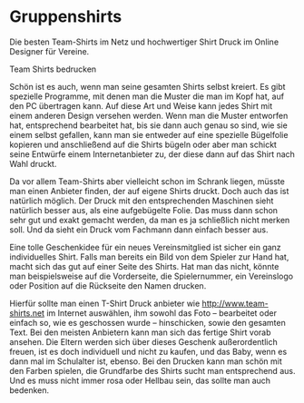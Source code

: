 # Gruppenshirts

Die besten Team-Shirts im Netz und hochwertiger Shirt Druck im Online Designer für Vereine.

Team Shirts bedrucken

Schön ist es auch, wenn man seine gesamten Shirts selbst kreiert. Es gibt spezielle Programme, mit denen man die Muster die man im Kopf hat, auf den PC übertragen kann. Auf diese Art und Weise kann jedes Shirt mit einem anderen Design versehen werden. Wenn man die Muster entworfen hat, entsprechend bearbeitet hat, bis sie dann auch genau so sind, wie sie einem selbst gefallen, kann man sie entweder auf eine spezielle Bügelfolie kopieren und anschließend auf die Shirts bügeln oder aber man schickt seine Entwürfe einem Internetanbieter zu, der diese dann auf das Shirt nach Wahl druckt.

Da vor allem Team-Shirts aber vielleicht schon im Schrank liegen, müsste man einen Anbieter finden, der auf eigene Shirts druckt. Doch auch das ist natürlich möglich. Der Druck mit den entsprechenden Maschinen sieht natürlich besser aus, als eine aufgebügelte Folie. Das muss dann schon sehr gut und exakt gemacht werden, da man es ja schließlich nicht merken soll. Und da sieht ein Druck vom Fachmann dann einfach besser aus.

Eine tolle Geschenkidee für ein neues Vereinsmitglied ist sicher ein ganz individuelles Shirt. Falls man bereits ein Bild von dem Spieler zur Hand hat, macht sich das gut auf einer Seite des Shirts. Hat man das nicht, könnte man beispielsweise auf die Vorderseite, die Spielernummer, ein Vereinslogo oder Position auf die Rückseite den Namen drucken. 

Hierfür sollte man einen T-Shirt Druck anbieter wie http://www.team-shirts.net im Internet auswählen, ihm sowohl das Foto – bearbeitet oder einfach so, wie es geschossen wurde – hinschicken, sowie den gesamten Text. Bei den meisten Anbietern kann man sich das fertige Shirt vorab ansehen. Die Eltern werden sich über dieses Geschenk außerordentlich freuen, ist es doch individuell und nicht zu kaufen, und das Baby, wenn es dann mal im Schulalter ist, ebenso. Bei den Drucken kann man schön mit den Farben spielen, die Grundfarbe des Shirts sucht man entsprechend aus. Und es muss nicht immer rosa oder Hellbau sein, das sollte man auch bedenken.
